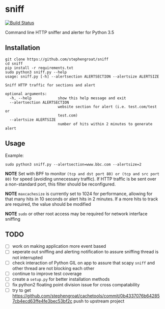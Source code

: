 # sniff
[![Build Status](https://travis-ci.com/stephengroat/sniff.svg?branch=master)](https://travis-ci.com/stephengroat/sniff)

Command line HTTP sniffer and alerter for Python 3.5

## Installation

```
git clone https://github.com/stephengroat/sniff
cd sniff
pip install -r requirements.txt
sudo python3 sniff.py --help
usage: sniff.py [-h] --alertsection ALERTSECTION --alertsize ALERTSIZE

Sniff HTTP traffic for sections and alert

optional arguments:
  -h, --help            show this help message and exit
  --alertsection ALERTSECTION
                        website section for alert (i.e. test.com/test or
                        test.com)
  --alertsize ALERTSIZE
                        number of hits within 2 minutes to generate alert
```

## Usage

Example:

```
sudo python3 sniff.py --alertsection=www.bbc.com --alertsize=2
```

**NOTE** Set with BPF to monitor `(tcp and dst port 80) or (tcp and src port 80)` for speed (avoiding unnecessary traffic). If HTTP traffic is be sent over a non-standard port, this filter should be reconfigured.

**NOTE** `maxcachesize` is currently set to 1024 for performance, allowing for that many hits in 10 seconds or alert hits in 2 minutes. If a more hits to track are required, the value should be modified

**NOTE** `sudo` or other root access may be required for network interface sniffing

## TODO

- [ ] work on making application more event based
- [ ] seperate out sniffing and alerting notification to assure sniffing thread is not interrupted
- [ ] check interaction of Python GIL on app to assure that scapy `sniff` and other thread are not blocking each other
- [ ] continue to improve test coverage
- [ ] create a `setup.py` for better installation methods
- [ ] fix python2 floating point division issue for cross compatability
- [ ] try to get https://github.com/stephengroat/cachetools/commit/0b4337076b642857cb4ecd63ffe4fe3bec53bf2c push to upstream project
